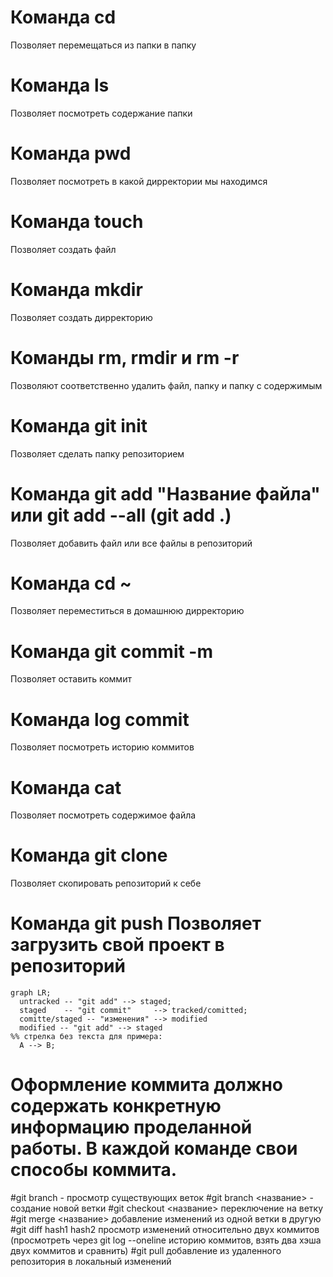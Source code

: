 # Команда cd 
Позволяет перемещаться из папки в папку 
# Команда ls 
Позволяет посмотреть содержание папки 
# Команда pwd 
Позволяет посмотреть в какой дирректории мы находимся 
# Команда touch 
Позволяет создать файл 
# Команда mkdir 
Позволяет создать дирректорию 
# Команды rm, rmdir и rm -r
Позволяют соответственно удалить файл, папку и папку с содержимым 
# Команда git init 
Позволяет сделать папку репозиторием 
# Команда git add "Название файла" или git add --all (git add .)
Позволяет добавить файл или все файлы в репозиторий 
# Команда cd ~ 
Позволяет переместиться в домашнюю дирректорию 
# Команда git commit -m 
Позволяет оставить коммит 
# Команда log commit 
Позволяет посмотреть историю коммитов 
# Команда cat 
Позволяет посмотреть содержимое файла 
# Команда git clone 
Позволяет скопировать репозиторий к себе 
# Команда git push Позволяет загрузить свой проект в репозиторий 

```mermaid
graph LR;
  untracked -- "git add" --> staged;
  staged    -- "git commit"     --> tracked/comitted;
  comitte/staged -- "изменения" --> modified
  modified -- "git add" --> staged
%% стрелка без текста для примера: 
  A --> B;
``` 
# Оформление коммита должно содержать конкретную информацию проделанной работы. В каждой команде свои способы коммита. 

#git branch - просмотр существующих веток
#git branch <название> - создание новой ветки 
#git checkout <название> переключение на ветку 
#git merge <название> добавление изменений из одной ветки в другую 
#git diff hash1 hash2 просмотр изменений относительно двух коммитов (просмотреть через git log --oneline историю коммитов, взять два хэша двух коммитов и сравнить)
#git pull добавление из удаленного репозитория в локальный изменений 